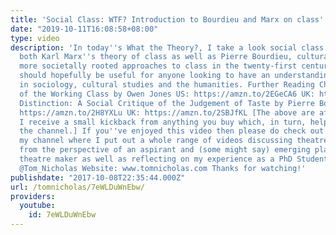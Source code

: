 ```yaml
---
title: 'Social Class: WTF? Introduction to Bourdieu and Marx on class'
date: "2019-10-11T16:08:58+08:00"
type: video
description: 'In today''s What the Theory?, I take a look social class looking at
  both Karl Marx''s theory of class as well as Pierre Bourdieu, cultural capital and
  more societally rooted approaches to class in the twenty-first century. This video
  should hopefully be useful for anyone looking to have an understanding of class
  in sociology, cultural studies and the humanities. Further Reading Chavs: The Demonisation
  of the Working Class by Owen Jones US: https://amzn.to/2EGeCA6 UK: https://amzn.to/2VsxEiZ
  Distinction: A Social Critique of the Judgement of Taste by Pierre Bourdieu US:
  https://amzn.to/2H8YXLu UK: https://amzn.to/2SBJfKL [The above are affiliate links.
  I receive a small kickback from anything you buy which, in turn, helps to support
  the channel.] If you''ve enjoyed this video then please do check out the rest of
  my channel where I put out a whole range of videos discussing theatre and playwriting
  from the perspective of an aspirant and (some might say) emerging playwright and
  theatre maker as well as reflecting on my experience as a PhD Student. Twitter:
  @Tom_Nicholas Website: www.tomnicholas.com Thanks for watching!'
publishdate: "2017-10-08T22:35:44.000Z"
url: /tomnicholas/7eWLDuWnEbw/
providers:
  youtube:
    id: 7eWLDuWnEbw
---
```

